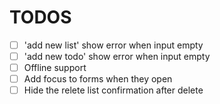 # TODOS
- [ ] 'add new list' show error when input empty
- [ ] 'add new todo' show error when input empty
- [ ] Offline support
- [ ] Add focus to forms when they open
- [ ] Hide the relete list confirmation after delete
